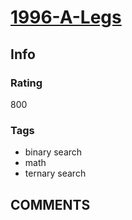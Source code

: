 # [1996-A-Legs](https://codeforces.com/problemset/problem/1996/A)

## Info

### Rating

800

### Tags

- binary search
- math
- ternary search

## __COMMENTS__

> 
